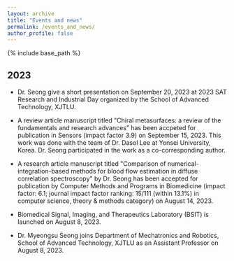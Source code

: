 ```yaml
---
layout: archive
title: "Events and news"
permalink: /events_and_news/
author_profile: false
---
```


{% include base_path %}

2023
-----
* Dr. Seong give a short presentation on September 20, 2023 at 2023 SAT Research and Industrial Day organized by the School of Advanced Technology, XJTLU.

* A review article manuscript titled "Chiral metasurfaces: a review of the fundamentals and research advances" has been accpeted for publication in Sensors (impact factor 3.9) on September 15, 2023. This work was done with the team of Dr. Dasol Lee at Yonsei University, Korea. Dr. Seong participated in the work as a co-corresponding author.

* A research article manuscript titled "Comparison of numerical-integration-based methods for blood flow estimation in diffuse correlation spectroscopy" by Dr. Seong has been accepted for publication by Computer Methods and Programs in Biomedicine (impact factor: 6.1; journal impact factor ranking: 15/111 (within 13.1%) in computer science, theory & methods category) on August 14, 2023.

* Biomedical Signal, Imaging, and Therapeutics Laboratory (BSIT) is launched on August 8, 2023.

* Dr. Myeongsu Seong joins Department of Mechatronics and Robotics, School of Advanced Technology, XJTLU as an Assistant Professor on August 8, 2023.
